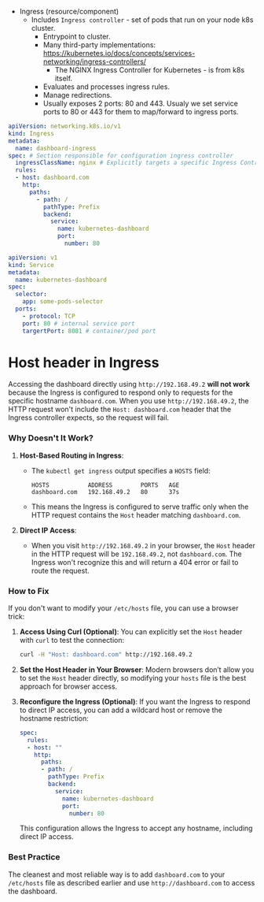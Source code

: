 - Ingress (resource/component)
  - Includes `Ingress controller` - set of pods that run on your node k8s cluster.
    - Entrypoint to cluster.
    - Many third-party implementations: https://kubernetes.io/docs/concepts/services-networking/ingress-controllers/
      - The NGINX Ingress Controller for Kubernetes - is from k8s itself.
    - Evaluates and processes ingress rules.
    - Manage redirections.
    - Usually exposes 2 ports: 80 and 443. Usualy we set service ports to 80 or 443 for them to map/forward to ingress ports.
 
```yaml
apiVersion: networking.k8s.io/v1
kind: Ingress
metadata:
  name: dashboard-ingress
spec: # Section responsible for configuration ingress controller
  ingressClassName: nginx # Explicitly targets a specific Ingress Controller (optional)
  rules:
  - host: dashboard.com
    http:
      paths:
        - path: /
          pathType: Prefix
          backend:
            service:
              name: kubernetes-dashboard
              port:
                number: 80
```
```yaml
apiVersion: v1
kind: Service
metadata:
  name: kubernetes-dashboard
spec:
  selector:
    app: some-pods-selector
  ports:
    - protocol: TCP
    port: 80 # internal service port
    targertPort: 8081 # container/pod port
```

# Host header in Ingress

Accessing the dashboard directly using `http://192.168.49.2` **will not work** because the Ingress is configured to respond only to requests for the specific hostname `dashboard.com`. When you use `http://192.168.49.2`, the HTTP request won't include the `Host: dashboard.com` header that the Ingress controller expects, so the request will fail.

### Why Doesn't It Work?
1. **Host-Based Routing in Ingress**:
   - The `kubectl get ingress` output specifies a `HOSTS` field:
     ```
     HOSTS           ADDRESS        PORTS   AGE
     dashboard.com   192.168.49.2   80      37s
     ```
   - This means the Ingress is configured to serve traffic only when the HTTP request contains the `Host` header matching `dashboard.com`.

2. **Direct IP Access**:
   - When you visit `http://192.168.49.2` in your browser, the `Host` header in the HTTP request will be `192.168.49.2`, not `dashboard.com`. The Ingress won't recognize this and will return a 404 error or fail to route the request.

### How to Fix
If you don't want to modify your `/etc/hosts` file, you can use a browser trick:

1. **Access Using Curl (Optional)**:
   You can explicitly set the `Host` header with `curl` to test the connection:
   ```bash
   curl -H "Host: dashboard.com" http://192.168.49.2
   ```

2. **Set the Host Header in Your Browser**:
   Modern browsers don’t allow you to set the `Host` header directly, so modifying your `hosts` file is the best approach for browser access.

3. **Reconfigure the Ingress (Optional)**:
   If you want the Ingress to respond to direct IP access, you can add a wildcard host or remove the hostname restriction:
   ```yaml
   spec:
     rules:
     - host: ""
       http:
         paths:
         - path: /
           pathType: Prefix
           backend:
             service:
               name: kubernetes-dashboard
               port:
                 number: 80
   ```
   This configuration allows the Ingress to accept any hostname, including direct IP access.

### Best Practice
The cleanest and most reliable way is to add `dashboard.com` to your `/etc/hosts` file as described earlier and use `http://dashboard.com` to access the dashboard.
